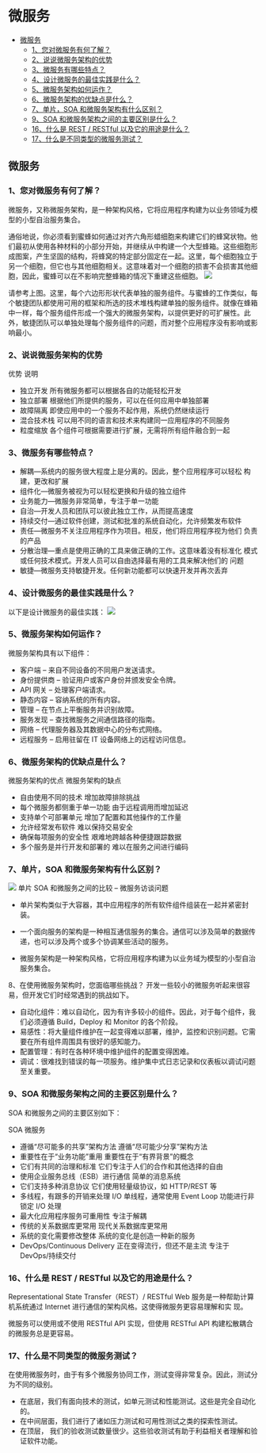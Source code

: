 # 微服务

- [微服务](#微服务)
  - [1、您对微服务有何了解？](#1您对微服务有何了解)
  - [2、说说微服务架构的优势](#2说说微服务架构的优势)
  - [3、微服务有哪些特点？](#3微服务有哪些特点)
  - [4、设计微服务的最佳实践是什么？](#4设计微服务的最佳实践是什么)
  - [5、微服务架构如何运作？](#5微服务架构如何运作)
  - [6、微服务架构的优缺点是什么？](#6微服务架构的优缺点是什么)
  - [7、单片，SOA 和微服务架构有什么区别？](#7单片soa-和微服务架构有什么区别)
  - [9、SOA 和微服务架构之间的主要区别是什么？](#9soa-和微服务架构之间的主要区别是什么)
  - [16、什么是 REST / RESTful 以及它的用途是什么？](#16什么是-rest--restful-以及它的用途是什么)
  - [17、什么是不同类型的微服务测试？](#17什么是不同类型的微服务测试)

## 微服务
### 1、您对微服务有何了解？
微服务，又称微服务架构，是一种架构风格，它将应用程序构建为以业务领域为模型的小型自治服务集合。

通俗地说，你必须看到蜜蜂如何通过对齐六角形蜡细胞来构建它们的蜂窝状物。他们最初从使用各种材料的小部分开始，并继续从中构建一个大型蜂箱。这些细胞形成图案，产生坚固的结构，将蜂窝的特定部分固定在一起。这里，每个细胞独立于另一个细胞，但它也与其他细胞相关。这意味着对一个细胞的损害不会损害其他细胞，因此，蜜蜂可以在不影响完整蜂箱的情况下重建这些细胞。
![](https://raw.githubusercontent.com/JF-011101/Image_hosting_rep/main/20221106082637.png)

请参考上图。这里，每个六边形形状代表单独的服务组件。与蜜蜂的工作类似，每个敏捷团队都使用可用的框架和所选的技术堆栈构建单独的服务组件。就像在蜂箱中一样，每个服务组件形成一个强大的微服务架构，以提供更好的可扩展性。此外，敏捷团队可以单独处理每个服务组件的问题，而对整个应用程序没有影响或影响最小。


### 2、说说微服务架构的优势
优势 说明
- 独立开发 所有微服务都可以根据各自的功能轻松开发
- 独立部署 根据他们所提供的服务，可以在任何应用中单独部署
- 故障隔离 即使应用中的一个服务不起作用，系统仍然继续运行
- 混合技术栈 可以用不同的语言和技术来构建同一应用程序的不同服务
- 粒度缩放 各个组件可根据需要进行扩展，无需将所有组件融合到一起


### 3、微服务有哪些特点？
- 解耦—系统内的服务很大程度上是分离的。因此，整个应用程序可以轻松
构建，更改和扩展
- 组件化—微服务被视为可以轻松更换和升级的独立组件
- 业务能力—微服务非常简单，专注于单一功能
- 自治—开发人员和团队可以彼此独立工作，从而提高速度
- 持续交付—通过软件创建，测试和批准的系统自动化，允许频繁发布软件
- 责任—微服务不关注应用程序作为项目。相反，他们将应用程序视为他们
负责的产品
- 分散治理—重点是使用正确的工具来做正确的工作。这意味着没有标准化
模式或任何技术模式。开发人员可以自由选择最有用的工具来解决他们的
问题
- 敏捷—微服务支持敏捷开发。任何新功能都可以快速开发并再次丢弃


### 4、设计微服务的最佳实践是什么？
以下是设计微服务的最佳实践：
![](https://raw.githubusercontent.com/JF-011101/Image_hosting_rep/main/20221106082810.png)  

### 5、微服务架构如何运作？
微服务架构具有以下组件： 
- 客户端 – 来自不同设备的不同用户发送请求。
- 身份提供商 – 验证用户或客户身份并颁发安全令牌。
- API 网关 – 处理客户端请求。
- 静态内容 – 容纳系统的所有内容。
- 管理 – 在节点上平衡服务并识别故障。
- 服务发现 – 查找微服务之间通信路径的指南。
- 网络 – 代理服务器及其数据中心的分布式网络。
- 远程服务 – 启用驻留在 IT 设备网络上的远程访问信息。

### 6、微服务架构的优缺点是什么？
微服务架构的优点 微服务架构的缺点
- 自由使用不同的技术 增加故障排除挑战
- 每个微服务都侧重于单一功能 由于远程调用而增加延迟
- 支持单个可部署单元 增加了配置和其他操作的工作量
- 允许经常发布软件 难以保持交易安全
- 确保每项服务的安全性 艰难地跨越各种便捷跟踪数据
- 多个服务是并行开发和部署的 难以在服务之间进行编码

### 7、单片，SOA 和微服务架构有什么区别？

![](https://raw.githubusercontent.com/JF-011101/Image_hosting_rep/main/20221106082905.png)
单片 SOA 和微服务之间的比较 – 微服务访谈问题
- 单片架构类似于大容器，其中应用程序的所有软件组件组装在一起并紧密封装。

- 一个面向服务的架构是一种相互通信服务的集合。通信可以涉及简单的数据传递，也可以涉及两个或多个协调某些活动的服务。

- 微服务架构是一种架构风格，它将应用程序构建为以业务域为模型的小型自治服务集合。

8、在使用微服务架构时，您面临哪些挑战？
开发一些较小的微服务听起来很容易，但开发它们时经常遇到的挑战如下。
- 自动化组件：难以自动化，因为有许多较小的组件。因此，对于每个组件，我们必须遵循 Build，Deploy 和 Monitor 的各个阶段。
- 易感性：将大量组件维护在一起变得难以部署，维护，监控和识别问题。它需要在所有组件周围具有很好的感知能力。
- 配置管理：有时在各种环境中维护组件的配置变得困难。
- 调试：很难找到错误的每一项服务。维护集中式日志记录和仪表板以调试问题至关重要。

### 9、SOA 和微服务架构之间的主要区别是什么？
SOA 和微服务之间的主要区别如下：

SOA 微服务
- 遵循“尽可能多的共享”架构方法 遵循“尽可能少分享”架构方法
- 重要性在于“业务功能”重用 重要性在于“有界背景”的概念
- 它们有共同的治理和标准 它们专注于人们的合作和其他选择的自由
- 使用企业服务总线（ESB）进行通信 简单的消息系统
- 它们支持多种消息协议 它们使用轻量级协议，如 HTTP/REST 等
- 多线程，有跟多的开销来处理 I/O 单线程，通常使用 Event Loop 功能进行非锁定 I/O 处理
- 最大化应用程序服务可重用性 专注于解耦
- 传统的关系数据库更常用 现代关系数据库更常用
- 系统的变化需要修改整体 系统的变化是创造一种新的服务
- DevOps/Continuous Delivery 正在变得流行，但还不是主流 专注于 DevOps/持续交付

### 16、什么是 REST / RESTful 以及它的用途是什么？
Representational State Transfer（REST）/ RESTful Web 服务是一种帮助计算机系统通过 Internet 进行通信的架构风格。这使得微服务更容易理解和实
现。

微服务可以使用或不使用 RESTful API 实现，但使用 RESTful API 构建松散耦合的微服务总是更容易。


### 17、什么是不同类型的微服务测试？
在使用微服务时，由于有多个微服务协同工作，测试变得非常复杂。因此，测试分为不同的级别。
- 在底层，我们有面向技术的测试，如单元测试和性能测试。这些是完全自动化的。
- 在中间层面，我们进行了诸如压力测试和可用性测试之类的探索性测试。
- 在顶层， 我们的验收测试数量很少。这些验收测试有助于利益相关者理解和验证软件功能。































